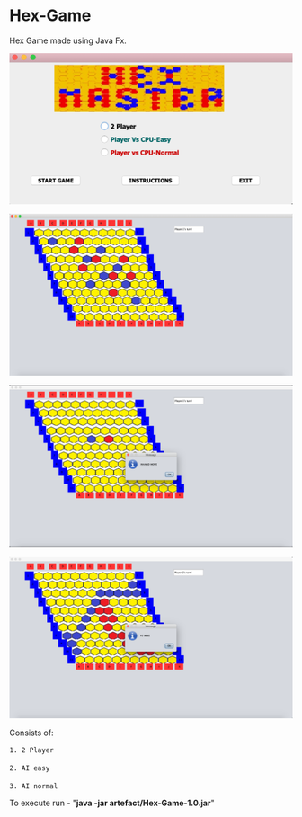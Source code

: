 # Hex-Game
Hex Game made using Java Fx.

![HexImage1](https://github.com/Raxerz/Hex-Game/blob/master/About%20Me/HexGame-Preview-1.png)

![HexImage2](https://github.com/Raxerz/Hex-Game/blob/master/About%20Me/HexGame-Preview-2.png)

![HexImage3](https://github.com/Raxerz/Hex-Game/blob/master/About%20Me/HexGame-Preview-3.png)

![HexImage4](https://github.com/Raxerz/Hex-Game/blob/master/About%20Me/HexGame-Preview-4.png)

Consists of:

    1. 2 Player
    
    2. AI easy
    
    3. AI normal
    
To execute run - "**java -jar artefact/Hex-Game-1.0.jar**"
